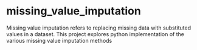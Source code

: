 # missing_value_imputation
Missing value imputation refers to replacing missing data with substituted values in a dataset. This project explores python implementation of the various missing value imputation methods
